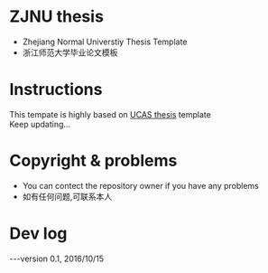 # ZJNU thesis
* Zhejiang Normal Universtiy Thesis Template  
* 浙江师范大学毕业论文模板

# Instructions

This tempate is highly based on [UCAS thesis](https://github.com/mohuangrui/ucasthesis) template  
Keep updating...

# Copyright & problems
* You can contect the repository owner if you have any problems  
* 如有任何问题,可联系本人

# Dev log

---version 0.1, 2016/10/15
